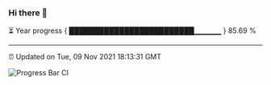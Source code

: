 ### Hi there 👋

⏳ Year progress { █████████████████████████▁▁▁▁▁ } 85.69 %

---

⏰ Updated on Tue, 09 Nov 2021 18:13:31 GMT

![Progress Bar CI](https://github.com/liununu/liununu/workflows/Progress%20Bar%20CI/badge.svg)
